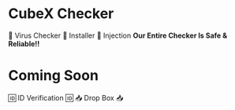 # CubeX Checker
📂 Virus Checker
📂 Installer
📂 Injection 
**Our Entire Checker Is Safe & Reliable!!**

# Coming Soon
🆔️ ID Verification 🆔️
📥 Drop Box 📥
